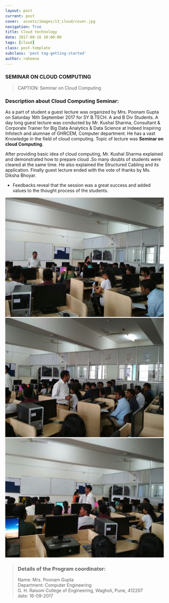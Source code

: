 ```yaml
---
layout: post
current: post
cover:  assets/images/13_cloud/cover.jpg
navigation: True
title: Cloud technology
date: 2017-09-16 10:00:00
tags: [cloud]
class: post-template
subclass: 'post tag-getting-started'
author: raheena
---
```



### SEMINAR ON CLOUD COMPUTING
> CAPTION: Seminar on Cloud Computing
  

### Description about Cloud Computing Seminar:


<p> As a part of student a guest lecture was organized by Mrs. Poonam Gupta on Saturday 16th September 2017 for SY B.TECH.  A and B Div Students. A day long guest lecture was conducted by Mr. Kushal Sharma, Consultant & Corporate Trainer for Big Data Analytics & Data Science at Indeed Inspiring Infotech and alumnae of GHRCEM, Computer department. He has a vast Knowledge in the field of cloud computing. Topic of lecture was <strong>Seminar on cloud Computing</strong>.</p>

<p>After providing basic idea of cloud computing, Mr. Kushal Sharma explained and demonstrated how to prepare cloud .So many doubts of students were cleared at the same time. He also explained the Structured Cabling and its application. Finally guest lecture ended with the vote of thanks by Ms. Diksha Bhoyar.</p>

- Feedbacks reveal that the session was a great success and added values to the thought process of the students. 

![students attending seminar](assets/images/13_cloud/1.jpg  "cloud_1")
![students attending seminar](assets/images/13_cloud/2.jpg  "cloud_2")
![students attending seminar](assets/images/13_cloud/3.jpg  "cloud_3")


> ### Details of the Program coordinator: <br>
> Name: Mrs. Poonam Gupta <br>
>  Department: Computer Engineering <br>
> G. H. Raisoni College of Engineering, Wagholi, Pune, 412207<br>
> date: 16-09-2017